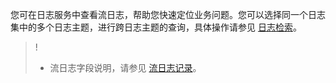 您可在日志服务中查看流日志，帮助您快速定位业务问题。您可以选择同一个日志集中的多个日志主题，进行跨日志主题的查询，具体操作请参见 [日志检索](https://intl.cloud.tencent.com/document/product/614/39594)。

>!
>- 流日志字段说明，请参见 [流日志记录](https://intl.cloud.tencent.com/document/product/682/18933)。
